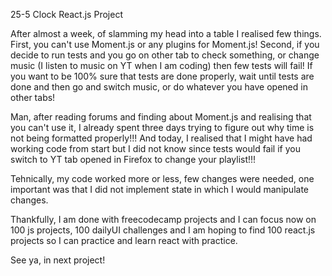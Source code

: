 25-5 Clock React.js Project

After almost a week, of slamming my head into a table I realised few things.
First, you can't use Moment.js or any plugins for Moment.js!
Second, if you decide to run tests and you go on other tab to check something, or change
music (I listen to music on YT when I am coding) then few tests will fail! If you want
to be 100% sure that tests are done properly, wait until tests are done and then
go and switch music, or do whatever you have opened in other tabs!

Man, after reading forums and finding about Moment.js and realising that
you can't use it, I already spent three days trying to figure out why time is not being
formatted properly!!! And today, I realised that I might have had working code from start
but I did not know since tests would fail if you switch to YT tab opened in Firefox to change
your playlist!!!

Tehnically, my code worked more or less, few changes were needed, one important was that I
did not implement state in which I would manipulate changes.  

Thankfully, I am done with freecodecamp projects and I can focus now on 100 js projects, 100 dailyUI challenges
and I am hoping to find 100 react.js projects so I can practice and learn react with practice.

See ya, in next project!
